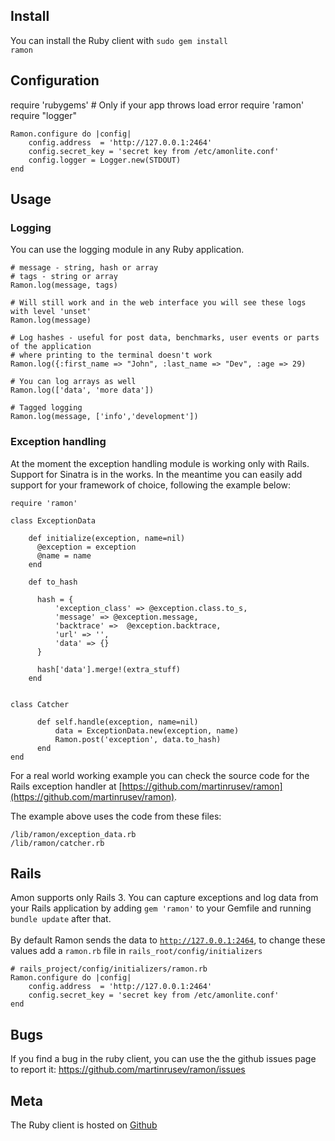 ## Install

You can install the Ruby client with <code>sudo gem install ramon</code>

## Configuration


  require 'rubygems' # Only if your app throws load error 
	require 'ramon'
	require "logger"

	Ramon.configure do |config|
	    config.address  = 'http://127.0.0.1:2464'
	    config.secret_key = 'secret key from /etc/amonlite.conf'
	    config.logger = Logger.new(STDOUT)
	end

## Usage


### Logging

You can use the logging module in any Ruby application.

	# message - string, hash or array
	# tags - string or array
	Ramon.log(message, tags)

	# Will still work and in the web interface you will see these logs with level 'unset'
	Ramon.log(message)

	# Log hashes - useful for post data, benchmarks, user events or parts of the application 
	# where printing to the terminal doesn't work
	Ramon.log({:first_name => "John", :last_name => "Dev", :age => 29)

	# You can log arrays as well
	Ramon.log(['data', 'more data'])

	# Tagged logging
	Ramon.log(message, ['info','development'])



### Exception handling


At the moment the exception handling module is working only with Rails. Support for Sinatra is in the works.
In the meantime you can easily add support for your framework of choice, following the example below:
		

	require 'ramon'

	class ExceptionData 

		def initialize(exception, name=nil)
		  @exception = exception
		  @name = name
		end

		def to_hash

		  hash = {  
			  'exception_class' => @exception.class.to_s,
			  'message' => @exception.message,
			  'backtrace' =>  @exception.backtrace, 
			  'url' => '',
			  'data' => {} 
		  }

		  hash['data'].merge!(extra_stuff)
		end


	class Catcher

		  def self.handle(exception, name=nil)
			  data = ExceptionData.new(exception, name)
			  Ramon.post('exception', data.to_hash)
		  end
	end


For a real world working example you can check the source code for the Rails exception handler at 
[https://github.com/martinrusev/ramon](https://github.com/martinrusev/ramon).

The example above uses the code from these files:

	/lib/ramon/exception_data.rb 
	/lib/ramon/catcher.rb 
	


## Rails

Amon supports only Rails 3. You can capture exceptions and log data from your Rails application
by adding <code>gem 'ramon'</code> to your Gemfile and running <code>bundle update</code>
after that. 
<br/><br/>
By default Ramon sends the data to <code>http://127.0.0.1:2464</code>, to change these values 
add a <code>ramon.rb</code> file in 
<code>rails_root/config/initializers</code>


	# rails_project/config/initializers/ramon.rb
	Ramon.configure do |config| 
	    config.address  = 'http://127.0.0.1:2464'
	    config.secret_key = 'secret key from /etc/amonlite.conf'
	end


## Bugs

If you find a bug in the ruby client, you can use the the github issues page to report it: 
<a href='https://github.com/martinrusev/ramon/issues'>https://github.com/martinrusev/ramon/issues</a> 


## Meta

The Ruby client is hosted on [Github](https://github.com/martinrusev/ramon)


